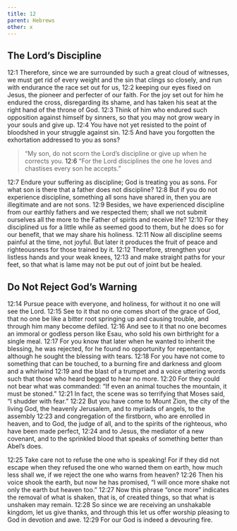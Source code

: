 ```yaml
---
title: 12
parent: Hebrews
other: x
---
```


## The Lord’s Discipline

<a name="12:1">12:1</a> Therefore, since we are surrounded by such a great cloud of witnesses, we must get rid of every weight and the sin that clings so closely, and run with endurance the race set out for us, <a name="12:2">12:2</a> keeping our eyes fixed on Jesus, the pioneer and perfecter of our faith. For the joy set out for him he endured the cross, disregarding its shame, and has taken his seat at the right hand of the throne of God. <a name="12:3">12:3</a> Think of him who endured such opposition against himself by sinners, so that you may not grow weary in your souls and give up. <a name="12:4">12:4</a> You have not yet resisted to the point of bloodshed in your struggle against sin. <a name="12:5">12:5</a> And have you forgotten the exhortation addressed to you as sons?

> “My son, do not scorn the Lord’s discipline
> or give up when he corrects you.
> <a name="12:6">12:6</a> “For the Lord disciplines the one he loves and chastises every son he accepts.”

<a name="12:7">12:7</a> Endure your suffering as discipline; God is treating you as sons. For what son is there that a father does not discipline? <a name="12:8">12:8</a> But if you do not experience discipline, something all sons have shared in, then you are illegitimate and are not sons. <a name="12:9">12:9</a> Besides, we have experienced discipline from our earthly fathers and we respected them; shall we not submit ourselves all the more to the Father of spirits and receive life? <a name="12:10">12:10</a> For they disciplined us for a little while as seemed good to them, but he does so for our benefit, that we may share his holiness. <a name="12:11">12:11</a> Now all discipline seems painful at the time, not joyful. But later it produces the fruit of peace and righteousness for those trained by it. <a name="12:12">12:12</a> Therefore, strengthen your listless hands and your weak knees, <a name="12:13">12:13</a> and make straight paths for your feet, so that what is lame may not be put out of joint but be healed.

## Do Not Reject God’s Warning

<a name="12:14">12:14</a> Pursue peace with everyone, and holiness, for without it no one will see the Lord. <a name="12:15">12:15</a> See to it that no one comes short of the grace of God, that no one be like a bitter root springing up and causing trouble, and through him many become defiled. <a name="12:16">12:16</a> And see to it that no one becomes an immoral or godless person like Esau, who sold his own birthright for a single meal. <a name="12:17">12:17</a> For you know that later when he wanted to inherit the blessing, he was rejected, for he found no opportunity for repentance, although he sought the blessing with tears. <a name="12:18">12:18</a> For you have not come to something that can be touched, to a burning fire and darkness and gloom and a whirlwind <a name="12:19">12:19</a> and the blast of a trumpet and a voice uttering words such that those who heard begged to hear no more. <a name="12:20">12:20</a> For they could not bear what was commanded: “If even an animal touches the mountain, it must be stoned.” <a name="12:21">12:21</a> In fact, the scene was so terrifying that Moses said, “I shudder with fear.” <a name="12:22">12:22</a> But you have come to Mount Zion, the city of the living God, the heavenly Jerusalem, and to myriads of angels, to the assembly <a name="12:23">12:23</a> and congregation of the firstborn, who are enrolled in heaven, and to God, the judge of all, and to the spirits of the righteous, who have been made perfect, <a name="12:24">12:24</a> and to Jesus, the mediator of a new covenant, and to the sprinkled blood that speaks of something better than Abel’s does.

<a name="12:25">12:25</a> Take care not to refuse the one who is speaking! For if they did not escape when they refused the one who warned them on earth, how much less shall we, if we reject the one who warns from heaven? <a name="12:26">12:26</a> Then his voice shook the earth, but now he has promised, “I will once more shake not only the earth but heaven too.” <a name="12:27">12:27</a> Now this phrase “once more” indicates the removal of what is shaken, that is, of created things, so that what is unshaken may remain. <a name="12:28">12:28</a> So since we are receiving an unshakable kingdom, let us give thanks, and through this let us offer worship pleasing to God in devotion and awe. <a name="12:29">12:29</a> For our God is indeed a devouring fire.
